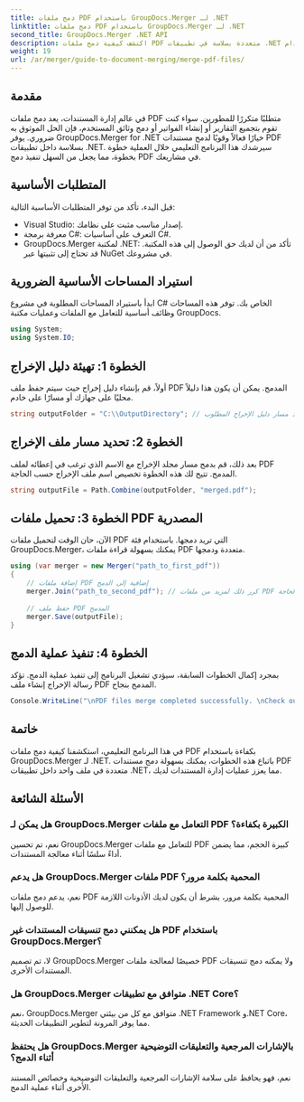 ```yaml
---
title: دمج ملفات PDF باستخدام GroupDocs.Merger لـ .NET
linktitle: دمج ملفات PDF باستخدام GroupDocs.Merger لـ .NET
second_title: GroupDocs.Merger .NET API
description: اكتشف كيفية دمج ملفات PDF متعددة بسلاسة في تطبيقات .NET الخاصة بك باستخدام GroupDocs.Merger. يوفر هذا البرنامج التعليمي الشامل نهجًا واضحًا خطوة بخطوة لدمج ملفات PDF.
weight: 19
url: /ar/merger/guide-to-document-merging/merge-pdf-files/
---
```

## مقدمة

في عالم إدارة المستندات، يعد دمج ملفات PDF متطلبًا متكررًا للمطورين. سواء كنت تقوم بتجميع التقارير أو إنشاء الفواتير أو دمج وثائق المستخدم، فإن الحل الموثوق به ضروري. يوفر GroupDocs.Merger for .NET خيارًا فعالاً وقويًا لدمج مستندات PDF بسلاسة داخل تطبيقات .NET. سيرشدك هذا البرنامج التعليمي خلال العملية خطوة بخطوة، مما يجعل من السهل تنفيذ دمج PDF في مشاريعك.

## المتطلبات الأساسية
قبل البدء، تأكد من توفر المتطلبات الأساسية التالية:
- Visual Studio: إصدار مناسب مثبت على نظامك.
- معرفة برمجة C#: التعرف على أساسيات C#.
- GroupDocs.Merger لمكتبة .NET: تأكد من أن لديك حق الوصول إلى هذه المكتبة. قد تحتاج إلى تثبيتها عبر NuGet في مشروعك.

## استيراد المساحات الأساسية الضرورية
ابدأ باستيراد المساحات المطلوبة في مشروع C# الخاص بك. توفر هذه المساحات وظائف أساسية للتعامل مع الملفات وعمليات مكتبة GroupDocs.

```csharp
using System;
using System.IO;
```

## الخطوة 1: تهيئة دليل الإخراج
أولاً، قم بإنشاء دليل إخراج حيث سيتم حفظ ملف PDF المدمج. يمكن أن يكون هذا دليلاً محليًا على جهازك أو مسارًا على خادم.

```csharp
string outputFolder = "C:\\OutputDirectory"; // حدد مسار دليل الإخراج المطلوب
```

## الخطوة 2: تحديد مسار ملف الإخراج
بعد ذلك، قم بدمج مسار مجلد الإخراج مع الاسم الذي ترغب في إعطائه لملف PDF المدمج. تتيح لك هذه الخطوة تخصيص اسم ملف الإخراج حسب الحاجة.

```csharp
string outputFile = Path.Combine(outputFolder, "merged.pdf");
```

## الخطوة 3: تحميل ملفات PDF المصدرية
الآن، حان الوقت لتحميل ملفات PDF التي تريد دمجها. باستخدام فئة GroupDocs.Merger، يمكنك بسهولة قراءة ملفات PDF متعددة ودمجها.

```csharp
using (var merger = new Merger("path_to_first_pdf"))
{
    // إضافة ملفات PDF إضافية إلى الدمج
    merger.Join("path_to_second_pdf"); // كرر ذلك لمزيد من ملفات PDF حسب الحاجة
    
    // حفظ ملف PDF المدمج
    merger.Save(outputFile);
}
```

## الخطوة 4: تنفيذ عملية الدمج
بمجرد إكمال الخطوات السابقة، سيؤدي تشغيل البرنامج إلى تنفيذ عملية الدمج. تؤكد رسالة الإخراج إنشاء ملف PDF المدمج بنجاح.

```csharp
Console.WriteLine("\nPDF files merge completed successfully. \nCheck output in {0}", outputFolder);
```

## خاتمة
في هذا البرنامج التعليمي، استكشفنا كيفية دمج ملفات PDF بكفاءة باستخدام GroupDocs.Merger لـ .NET. باتباع هذه الخطوات، يمكنك بسهولة دمج مستندات PDF متعددة في ملف واحد داخل تطبيقات .NET، مما يعزز عمليات إدارة المستندات لديك.

## الأسئلة الشائعة

### هل يمكن لـ GroupDocs.Merger التعامل مع ملفات PDF الكبيرة بكفاءة؟
نعم، تم تحسين GroupDocs.Merger للتعامل مع ملفات PDF كبيرة الحجم، مما يضمن أداءً سلسًا أثناء معالجة المستندات.

### هل يدعم GroupDocs.Merger ملفات PDF المحمية بكلمة مرور؟
نعم، يدعم دمج ملفات PDF المحمية بكلمة مرور، بشرط أن يكون لديك الأذونات اللازمة للوصول إليها.

### هل يمكنني دمج تنسيقات المستندات غير PDF باستخدام GroupDocs.Merger؟
لا، تم تصميم GroupDocs.Merger خصيصًا لمعالجة ملفات PDF ولا يمكنه دمج تنسيقات المستندات الأخرى.

### هل GroupDocs.Merger متوافق مع تطبيقات .NET Core؟
نعم، GroupDocs.Merger متوافق مع كل من بيئتي .NET Framework و.NET Core، مما يوفر المرونة لتطوير التطبيقات الحديثة.

### هل يحتفظ GroupDocs.Merger بالإشارات المرجعية والتعليقات التوضيحية أثناء الدمج؟
نعم، فهو يحافظ على سلامة الإشارات المرجعية والتعليقات التوضيحية وخصائص المستند الأخرى أثناء عملية الدمج.
